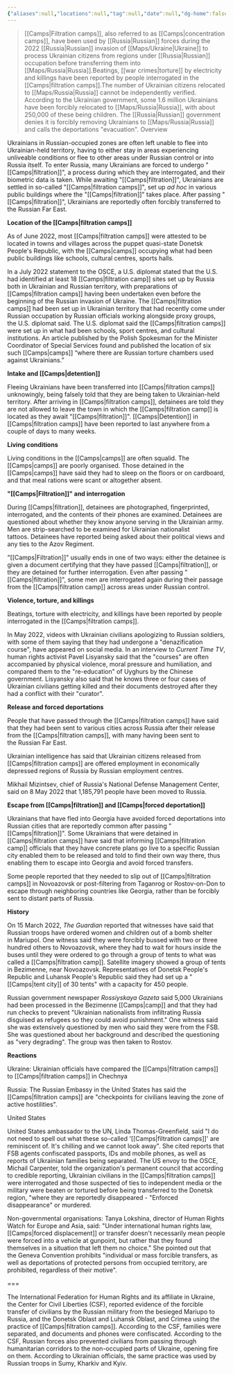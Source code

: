 ```yaml
---
{"aliases":null,"locations":null,"tag":null,"date":null,"dg-home":false,"dg-publish":true,"dg-pass-frontmatter":true,"location":[47.9212914,37.7809825],"permalink":"/filtration-camp-system/","dgHomeLink":true,"dgPassFrontmatter":true}
---
```


> [[Camps|Filtration camps]], also referred to as [[Camps|concentration camps]], have been used by [[Russia|Russian]] forces during the 2022 [[Russia|Russian]] invasion of [[Maps/Ukraine|Ukraine]] to process Ukrainian citizens from regions under [[Russia|Russian]] occupation before transferring them into [[Maps/Russia|Russia]].Beatings, [[war crimes|torture]] by electricity and killings have been reported by people interrogated in the [[Camps|filtration camps]].The number of Ukrainian citizens relocated to [[Maps/Russia|Russia]] cannot be independently verified. According to the Ukrainian government, some 1.6 million Ukrainians have been forcibly relocated to [[Maps/Russia|Russia]], with about 250,000 of these being children. The [[Russia|Russian]] government denies it is forcibly removing Ukrainians to [[Maps/Russia|Russia]] and calls the deportations "evacuation".
> Overview

Ukrainians in Russian-occupied zones are often left unable to flee into Ukrainian-held territory, having to either stay in areas experiencing unliveable conditions or flee to other areas under Russian control or into Russia itself. To enter Russia, many Ukrainians are forced to undergo "[[Camps|filtration]]", a process during which they are interrogated, and their biometric data is taken. While awaiting "[[Camps|filtration]]", Ukrainians are settled in so-called "[[Camps|filtration camps]]", set up _ad hoc_ in various public buildings where the "[[Camps|filtration]]" takes place. After passing "[[Camps|filtration]]", Ukrainians are reportedly often forcibly transferred to the Russian Far East.

**Location of the [[Camps|filtration camps]]**

As of June 2022, most [[Camps|filtration camps]] were attested to be located in towns and villages across the puppet quasi-state Donetsk People's Republic, with the [[Camps|camps]] occupying what had been public buildings like schools, cultural centres, sports halls.

In a July 2022 statement to the OSCE, a U.S. diplomat stated that the U.S. had identified at least 18 [[Camps|filtration camp]] sites set up by Russia both in Ukrainian and Russian territory, with preparations of [[Camps|filtration camps]] having been undertaken even before the beginning of the Russian invasion of Ukraine. The [[Camps|filtration camps]] had been set up in Ukrainian territory that had recently come under Russian occupation by Russian officials working alongside proxy groups, the U.S. diplomat said. The U.S. diplomat said the [[Camps|filtration camps]] were set up in what had been schools, sport centres, and cultural institutions. An article published by the Polish Spokesman for the Minister Coordinator of Special Services found and published the location of six such [[Camps|camps]] “where there are Russian torture chambers used against Ukrainians.”

 **Intake and [[Camps|detention]]**

Fleeing Ukrainians have been transferred into [[Camps|filtration camps]] unknowingly, being falsely told that they are being taken to Ukrainian-held territory. After arriving in [[Camps|filtration camps]], detainees are told they are not allowed to leave the town in which the [[Camps|filtration camp]] is located as they await "[[Camps|filtration]]". [[Camps|Detention]] in [[Camps|filtration camps]] have been reported to last anywhere from a couple of days to many weeks.

 **Living conditions**

Living conditions in the [[Camps|camps]] are often squalid. The [[Camps|camps]] are poorly organised. Those detained in the [[Camps|camps]] have said they had to sleep on the floors or on cardboard, and that meal rations were scant or altogether absent.

**"[[Camps|Filtration]]" and interrogation**

During [[Camps|filtration]], detainees are photographed, fingerprinted, interrogated, and the contents of their phones are examined. Detainees are questioned about whether they know anyone serving in the Ukrainian army. Men are strip-searched to be examined for Ukrainian nationalist tattoos. Detainees have reported being asked about their political views and any ties to the Azov Regiment.

"[[Camps|Filtration]]" usually ends in one of two ways: either the detainee is given a document certifying that they have passed [[Camps|filtration]], or they are detained for further interrogation. Even after passing "[[Camps|filtration]]", some men are interrogated again during their passage from the [[Camps|filtration camp]] across areas under Russian control.

**Violence, torture, and killings**

Beatings, torture with electricity, and killings have been reported by people interrogated in the [[Camps|filtration camps]].

In May 2022, videos with Ukrainian civilians apologizing to Russian soldiers, with some of them saying that they had undergone a "denazification course", have appeared on social media. In an interview to _Current Time TV_, human rights activist Pavel Lisyansky said that the "courses" are often accompanied by physical violence, moral pressure and humiliation, and compared them to the "re-education" of Uyghurs by the Chinese government. Lisyansky also said that he knows three or four cases of Ukrainian civilians getting killed and their documents destroyed after they had a conflict with their "curator".

**Release and forced deportations**

People that have passed through the [[Camps|filtration camps]] have said that they had been sent to various cities across Russia after their release from the [[Camps|filtration camps]], with many having been sent to the Russian Far East.

Ukrainian intelligence has said that Ukrainian citizens released from [[Camps|filtration camps]] are offered employment in economically depressed regions of Russia by Russian employment centres.

Mikhail Mizintsev, chief of Russia's National Defense Management Center, said on 8 May 2022 that 1,185,791 people have been moved to Russia.

**Escape from [[Camps|filtration]] and [[Camps|forced deportation]]**

Ukrainians that have fled into Georgia have avoided forced deportations into Russian cities that are reportedly common after passing "[[Camps|filtration]]". Some Ukrainians that were detained in [[Camps|filtration camps]] have said that informing [[Camps|filtration camp]] officials that they have concrete plans go live to a specific Russian city enabled them to be released and told to find their own way there, thus enabling them to escape into Georgia and avoid forced transfers.

Some people reported that they needed to slip out of [[Camps|filtration camps]] in Novoazovsk or post-filtering from Taganrog or Rostov-on-Don to escape through neighboring countries like Georgia, rather than be forcibly sent to distant parts of Russia.

**History**

On 15 March 2022, _The Guardian_ reported that witnesses have said that Russian troops have ordered women and children out of a bomb shelter in Mariupol. One witness said they were forcibly bussed with two or three hundred others to Novoazovsk, where they had to wait for hours inside the buses until they were ordered to go through a group of tents to what was called a [[Camps|filtration camp]]. Satellite imagery showed a group of tents in Bezimenne, near Novoazovsk. Representatives of Donetsk People's Republic and Luhansk People's Republic said they had set up a "[[Camps|tent city]] of 30 tents" with a capacity for 450 people.

Russian government newspaper _Rossiyskaya Gazeta_ said 5,000 Ukrainians had been processed in the Bezimenne [[Camps|camp]] and that they had run checks to prevent "Ukrainian nationalists from infiltrating Russia disguised as refugees so they could avoid punishment." One witness said she was extensively questioned by men who said they were from the FSB. She was questioned about her background and described the questioning as "very degrading". The group was then taken to Rostov.

 **Reactions**

Ukraine: Ukrainian officials have compared the [[Camps|filtration camps]] to [[Camps|filtration camps]] in Chechnya

Russia: The Russian Embassy in the United States has said the [[Camps|filtration camps]] are "checkpoints for civilians leaving the zone of active hostilities".

United States

United States ambassador to the UN, Linda Thomas-Greenfield, said "I do not need to spell out what these so-called '[[Camps|filtration camps]]' are reminiscent of. It's chilling and we cannot look away". She cited reports that FSB agents confiscated passports, IDs and mobile phones, as well as reports of Ukrainian families being separated. The US envoy to the OSCE, Michail Carpenter, told the organization's permanent council that according to credible reporting, Ukrainian civilians in the [[Camps|filtration camps]] were interrogated and those suspected of ties to independent media or the military were beaten or tortured before being transferred to the Donetsk region, "where they are reportedly disappeared - "Enforced disappearance" or murdered.

Non-governmental organisations: Tanya Lokshina, director of Human Rights Watch for Europe and Asia, said: "Under international human rights law, [[Camps|forced displacement]] or transfer doesn't necessarily mean people were forced into a vehicle at gunpoint, but rather that they found themselves in a situation that left them no choice." She pointed out that the Geneva Convention prohibits "individual or mass forcible transfers, as well as deportations of protected persons from occupied territory, are prohibited, regardless of their motive".

===

The International Federation for Human Rights and its affiliate in Ukraine, the Center for Civil Liberties (CSF), reported evidence of the forcible transfer of civilians by the Russian military from the besieged Mariupo to Russia, and the Donetsk Oblast and Luhansk Oblast, and Crimea using the practice of [[Camps|filtration camps]]. According to the CSF, families were separated, and documents and phones were confiscated. According to the CSF, Russian forces also prevented civilians from passing through humanitarian corridors to the non-occupied parts of Ukraine, opening fire on them. According to Ukrainian officials, the same practice was used by Russian troops in Sumy, Kharkiv and Kyiv.
